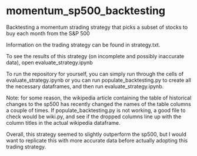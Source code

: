 # momentum_sp500_backtesting
Backtesting a momentum strading strategy that picks a subset of stocks to buy each month from the S&amp;P 500

Information on the trading strategy can be found in strategy.txt.

To see the results of this strategy (on incomplete and possibly inaccurate data), open evaluate_strategy.ipynb

To run the repository for yourself, you can simply run through the cells of evaluate_strategy.ipynb 
or you can run populate_backtesting.py to create all the necessary dataframes, and then run 
evaluate_strategy.ipynb.

Note: for some reason, the wikipedia article containing the table of historical changes to the sp500
has recently changed the names of the table columns a couple of times.  If populate_backtesting.py is 
not working, a good file to check would be wiki.py, and see if the dropped columns line up with the 
column titles in the actual wikipedia dataframe.

Overall, this strategy seemed to slightly outperform the sp500, but I would want to replicate this with
more accurate data before actually adopting this trading strategy.
